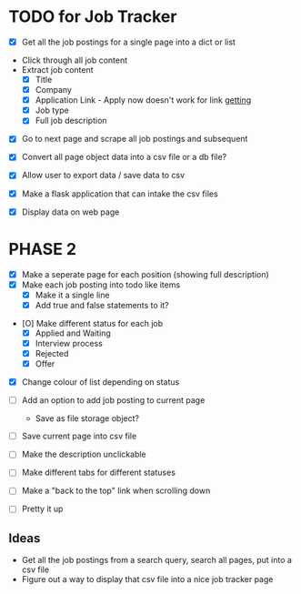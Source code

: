 # TODO for Job Tracker

- [X] Get all the job postings for a single page into a dict or list

- Click through all job content
- Extract job content
    - [X] Title
    - [X] Company
    - [X] Application Link - Apply now doesn't work for link [getting](getting)
    - [X] Job type
    - [X] Full job description

- [X] Go to next page and scrape all job postings and subsequent


- [X] Convert all page object data into a csv file or a db file?
- [X] Allow user to export data / save data to csv


- [X] Make a flask application that can intake the csv files
- [X] Display data on web page


# PHASE 2

- [X] Make a seperate page for each position (showing full description)
- [X] Make each job posting into todo like items
    - [X] Make it a single line
    - [X] Add true and false statements to it?
- [O] Make different status for each job
    - [X] Applied and Waiting
    - [X] Interview process
    - [X] Rejected
    - [X] Offer

- [X] Change colour of list depending on status
    
- [ ] Add an option to add job posting to current page
    - Save as file storage object?
- [ ] Save current page into csv file
- [ ] Make the description unclickable
- [ ] Make different tabs for different statuses
- [ ] Make a "back to the top" link when scrolling down
- [ ] Pretty it up



## Ideas

- Get all the job postings from a search query, search all pages, put into a csv file
- Figure out a way to display that csv file into a nice job tracker page
